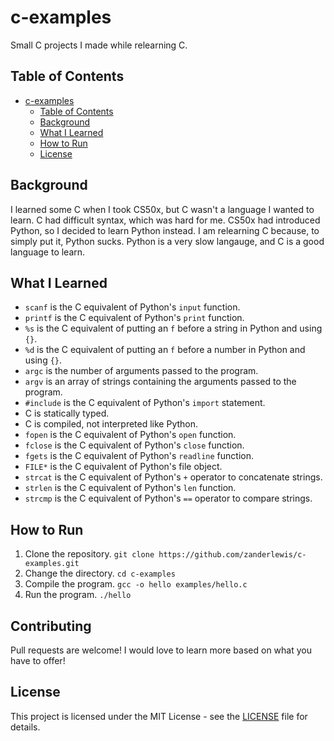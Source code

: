 # c-examples
Small C projects I made while relearning C.

## Table of Contents
- [c-examples](#c-examples)
  - [Table of Contents](#table-of-contents)
  - [Background](#background)
  - [What I Learned](#what-i-learned)
  - [How to Run](#how-to-run)
  - [License](#license)

## Background
I learned some C when I took CS50x, but C wasn't a language I wanted to learn. C had difficult syntax, which was hard for me. CS50x had introduced Python, so I decided to learn Python instead. I am relearning C because, to simply put it, Python sucks. Python is a very slow langauge, and C is a good language to learn.

## What I Learned
- `scanf` is the C equivalent of Python's `input` function.
- `printf` is the C equivalent of Python's `print` function.
- `%s` is the C equivalent of putting an `f` before a string in Python and using `{}`.
- `%d` is the C equivalent of putting an `f` before a number in Python and using `{}`.
- `argc` is the number of arguments passed to the program.
- `argv` is an array of strings containing the arguments passed to the program.
- `#include` is the C equivalent of Python's `import` statement.
- C is statically typed.
- C is compiled, not interpreted like Python.
- `fopen` is the C equivalent of Python's `open` function.
- `fclose` is the C equivalent of Python's `close` function.
- `fgets` is the C equivalent of Python's `readline` function.
- `FILE*` is the C equivalent of Python's file object.
- `strcat` is the C equivalent of Python's `+` operator to concatenate strings.
- `strlen` is the C equivalent of Python's `len` function.
- `strcmp` is the C equivalent of Python's `==` operator to compare strings.

## How to Run
1. Clone the repository. `git clone https://github.com/zanderlewis/c-examples.git`
2. Change the directory. `cd c-examples`
3. Compile the program. `gcc -o hello examples/hello.c`
4. Run the program. `./hello`

## Contributing
Pull requests are welcome! I would love to learn more based on what you have to offer!

## License
This project is licensed under the MIT License - see the [LICENSE](LICENSE) file for details.
